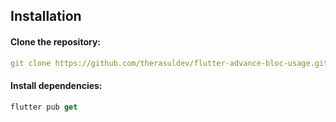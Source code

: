 ## Installation

#### Clone the repository:
```yaml
git clone https://github.com/therasuldev/flutter-advance-bloc-usage.git
```

#### Install dependencies:
```dart
flutter pub get
```
